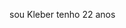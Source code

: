 sou Kleber tenho 22 anos 

<!---
escuro066/escuro066 is a ✨ special ✨ repository because its `README.md` (this file) appears on your GitHub profile.
You can click the Preview link to take a look at your changes.
--->
